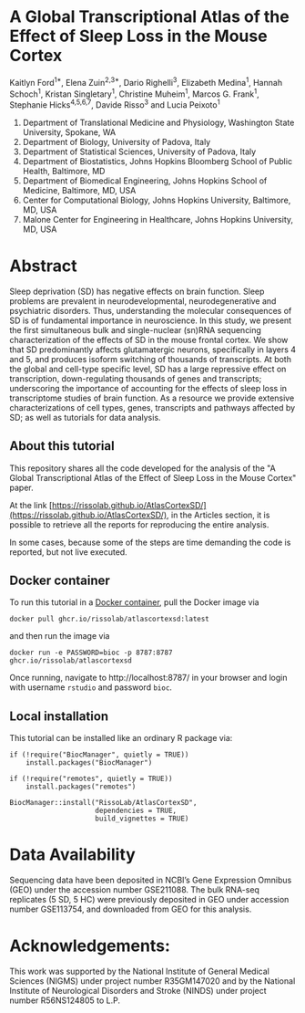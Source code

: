 # A Global Transcriptional Atlas of the Effect of Sleep Loss in the Mouse Cortex

Kaitlyn Ford<sup>1*</sup>, Elena Zuin<sup>2,3*</sup>, Dario Righelli<sup>3</sup>, Elizabeth Medina<sup>1</sup>, Hannah Schoch<sup>1</sup>, Kristan Singletary<sup>1</sup>, Christine Muheim<sup>1</sup>, Marcos G. Frank<sup>1</sup>, Stephanie Hicks<sup>4,5,6,7</sup>, Davide Risso<sup>3</sup> and Lucia Peixoto<sup>1</sup>
 
1. Department of Translational Medicine and Physiology, Washington State University, Spokane, WA 
2. Department of Biology, University of Padova, Italy
3. Department of Statistical Sciences, University of Padova, Italy
4. Department of Biostatistics, Johns Hopkins Bloomberg School of Public Health, Baltimore, MD
5. Department of Biomedical Engineering, Johns Hopkins School of Medicine, Baltimore, MD, USA
6. Center for Computational Biology, Johns Hopkins University, Baltimore, MD, USA
7. Malone Center for Engineering in Healthcare, Johns Hopkins University, MD, USA


# Abstract 

Sleep deprivation (SD) has negative effects on brain function. Sleep problems are prevalent in neurodevelopmental, neurodegenerative and psychiatric disorders. Thus, understanding the molecular consequences of SD is of fundamental importance in neuroscience. In this study, we present the first simultaneous bulk and single-nuclear (sn)RNA sequencing characterization of the effects of SD in the mouse frontal cortex. We show that SD predominantly affects glutamatergic neurons, specifically in layers 4 and 5, and produces isoform switching of thousands of transcripts. At both the global and cell-type specific level, SD has a large repressive effect on transcription, down-regulating thousands of genes and transcripts; underscoring the importance of accounting for the effects of sleep loss in transcriptome studies of brain function. As a resource we provide extensive characterizations of cell types, genes, transcripts and pathways affected by SD; as well as tutorials for data analysis.


## About this tutorial

This repository shares all the code developed for the analysis of the "A Global Transcriptional Atlas of the Effect of Sleep Loss in the Mouse Cortex" paper.

At the link [https://rissolab.github.io/AtlasCortexSD/](https://rissolab.github.io/AtlasCortexSD/), in the Articles section, it is possible to retrieve all the 
reports for reproducing the entire analysis.

In some cases, because some of the steps are time demanding the code is reported, 
but not live executed. 

## Docker container

To run this tutorial in a
[Docker container](ghcr.io/rissolab/atlascortexsd:latest),
pull the Docker image via

```
docker pull ghcr.io/rissolab/atlascortexsd:latest
``` 

and then run the image via

```
docker run -e PASSWORD=bioc -p 8787:8787 ghcr.io/rissolab/atlascortexsd
```

Once running, navigate to http://localhost:8787/ in your browser and login with
username `rstudio` and password `bioc`.

## Local installation

This tutorial can be installed like an ordinary R package via:

```
if (!require("BiocManager", quietly = TRUE))
    install.packages("BiocManager")

if (!require("remotes", quietly = TRUE))
    install.packages("remotes")

BiocManager::install("RissoLab/AtlasCortexSD",
                     dependencies = TRUE,
                     build_vignettes = TRUE)
```

# Data Availability

Sequencing data have been deposited in NCBI’s Gene Expression Omnibus (GEO) under the accession number GSE211088. The bulk RNA-seq replicates (5 SD, 5 HC) were previously deposited in GEO under accession number GSE113754, and downloaded from GEO for this analysis. 

# Acknowledgements:

This work was supported by the National Institute of General Medical Sciences (NIGMS) under project number R35GM147020 and by the National Institute of Neurological Disorders and Stroke (NINDS) under project number R56NS124805 to L.P.

